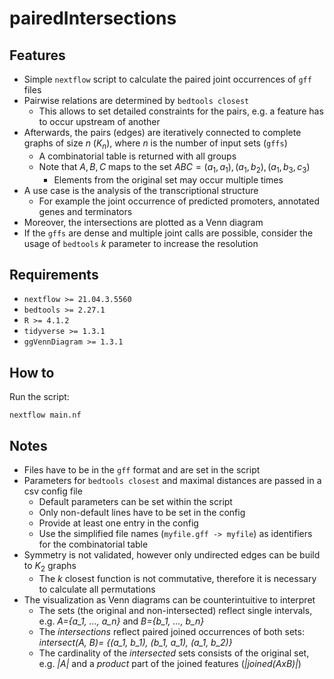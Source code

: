 # pairedIntersections

## Features

* Simple `nextflow` script to calculate the paired joint occurrences of `gff` files
* Pairwise relations are determined by `bedtools closest`
    * This allows to set detailed constraints for the pairs, e.g. a feature has to occur upstream of another
* Afterwards, the pairs (edges) are iteratively connected to complete graphs of size $n$ ($K_{n}$), where $n$ is the number of input sets (`gffs`)
   * A combinatorial table is returned with all groups
   * Note that $A,B,C$ maps to the set $ABC={{(a_{1},a_{1})},{(a_{1},b_{2})},{(a_{1},b_{3},c_{3})}}$
      * Elements from the original set may occur multiple times 
* A use case is the analysis of the transcriptional structure
    * For example the joint occurrence of predicted promoters, annotated genes and terminators
* Moreover, the intersections are plotted as a Venn diagram
* If the `gffs` are dense and multiple joint calls are possible, consider the usage of `bedtools` *k* parameter to increase the resolution

## Requirements

* `nextflow >= 21.04.3.5560`
* `bedtools >= 2.27.1`
* `R >= 4.1.2`
* `tidyverse >= 1.3.1`
* `ggVennDiagram >= 1.3.1`

## How to

Run the script:

```
nextflow main.nf
```


## Notes

 * Files have to be in the `gff` format and are set in the script 
 * Parameters for `bedtools closest` and maximal distances are passed in a csv config file
    * Default parameters can be set within the script
    * Only non-default lines have to be set in the config
    * Provide at least one entry in the config
    * Use the simplified file names (`myfile.gff -> myfile`) as identifiers for the combinatorial table
 * Symmetry is not validated, however only undirected edges can be build to $K_{2}$ graphs
    * The *k* closest function is not commutative, therefore it is necessary to calculate all permutations
 * The visualization as Venn diagrams can be counterintuitive to interpret
    * The sets (the original and non-intersected) reflect single intervals, e.g. *A={a_1, ..., a_n}* and *B={b_1, ..., b_n}*
    * The *intersections* reflect paired joined occurrences of both sets: *intersect(A, B)= {(a_1, b_1), (b_1, a_1), (a_1, b_2)}*
    * The cardinality of the *intersected* sets consists of the original set, e.g. *|A|* and a *product* part of the joined features (*|joined(AxB)|*)
